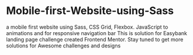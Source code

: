 # Mobile-first-Website-using-Sass
a mobile first website using Sass, CSS Grid, Flexbox. JavaScript to animations and for responsive navigation bar
This is solution for Easybank landing page challenge created Frontend Mentor.
Stay tuned to get more solutions for Awesome challenges and designs
